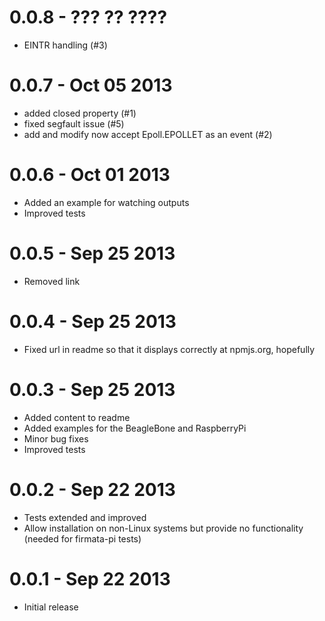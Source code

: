 0.0.8 - ??? ?? ????
===================
  * EINTR handling (#3)

0.0.7 - Oct 05 2013
===================
  * added closed property (#1)
  * fixed segfault issue (#5)
  * add and modify now accept Epoll.EPOLLET as an event (#2)

0.0.6 - Oct 01 2013
===================
  * Added an example for watching outputs
  * Improved tests

0.0.5 - Sep 25 2013
===================
  * Removed link

0.0.4 - Sep 25 2013
===================
  * Fixed url in readme so that it displays correctly at npmjs.org, hopefully

0.0.3 - Sep 25 2013
===================
  * Added content to readme
  * Added examples for the BeagleBone and RaspberryPi
  * Minor bug fixes
  * Improved tests

0.0.2 - Sep 22 2013
===================

  * Tests extended and improved
  * Allow installation on non-Linux systems but provide no functionality (needed for firmata-pi tests)

0.0.1 - Sep 22 2013
===================

  * Initial release

